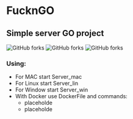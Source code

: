 # FucknGO
## Simple server GO project
![GitHub forks](https://img.shields.io/github/forks/svinogr/FucknGo?style=social)
![GitHub forks](https://img.shields.io/github/release/svinogr/FucknGo?style=social)
![GitHub forks](https://img.shields.io/github/issues/svinogr/FucknGo?style=social)



### Using: 
- For MAC start Server_mac
- For Linux start Server_lin 
- For Window start Server_win
- With Docker use DockerFile and commands:
  * placeholde
  * placeholde
